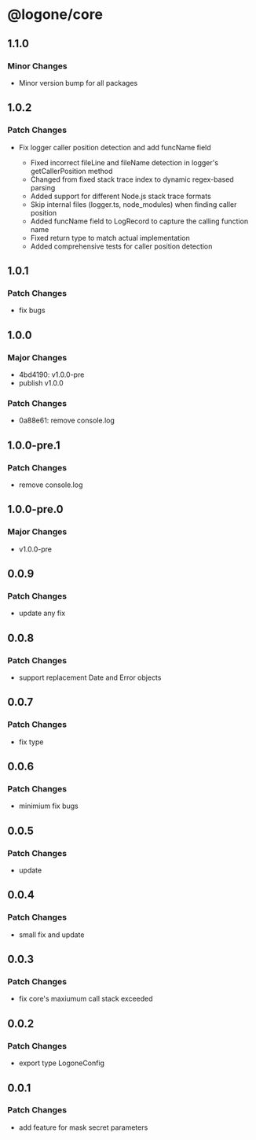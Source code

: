 # @logone/core

## 1.1.0

### Minor Changes

- Minor version bump for all packages

## 1.0.2

### Patch Changes

- Fix logger caller position detection and add funcName field

  - Fixed incorrect fileLine and fileName detection in logger's getCallerPosition method
  - Changed from fixed stack trace index to dynamic regex-based parsing
  - Added support for different Node.js stack trace formats
  - Skip internal files (logger.ts, node_modules) when finding caller position
  - Added funcName field to LogRecord to capture the calling function name
  - Fixed return type to match actual implementation
  - Added comprehensive tests for caller position detection

## 1.0.1

### Patch Changes

- fix bugs

## 1.0.0

### Major Changes

- 4bd4190: v1.0.0-pre
- publish v1.0.0

### Patch Changes

- 0a88e61: remove console.log

## 1.0.0-pre.1

### Patch Changes

- remove console.log

## 1.0.0-pre.0

### Major Changes

- v1.0.0-pre

## 0.0.9

### Patch Changes

- update any fix

## 0.0.8

### Patch Changes

- support replacement Date and Error objects

## 0.0.7

### Patch Changes

- fix type

## 0.0.6

### Patch Changes

- minimium fix bugs

## 0.0.5

### Patch Changes

- update

## 0.0.4

### Patch Changes

- small fix and update

## 0.0.3

### Patch Changes

- fix core's maxiumum call stack exceeded

## 0.0.2

### Patch Changes

- export type LogoneConfig

## 0.0.1

### Patch Changes

- add feature for mask secret parameters
